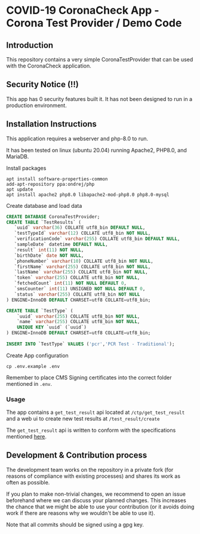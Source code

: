 # COVID-19 CoronaCheck App - Corona Test Provider / Demo Code

## Introduction
This repository contains a very simple CoronaTestProvider that can be used with the CoronaCheck application.

## Security Notice (!!)
This app has 0 security features built it. It has not been designed to run in a production environment.


## Installation Instructions
This application requires a webserver and php-8.0 to run.

It has been tested on linux (ubuntu 20.04) running Apache2, PHP8.0, and MariaDB.

Install packages
```shell
apt install software-properties-common
add-apt-repository ppa:ondrej/php
apt update
apt install apache2 php8.0 libapache2-mod-php8.0 php8.0-mysql 
```

Create database and load data
```sql
CREATE DATABASE CoronaTestProvider;
CREATE TABLE `TestResults` (
   `uuid` varchar(36) COLLATE utf8_bin DEFAULT NULL,
   `testTypeId` varchar(12) COLLATE utf8_bin NOT NULL,
   `verificationCode` varchar(255) COLLATE utf8_bin DEFAULT NULL,
   `sampleDate` datetime DEFAULT NULL,
   `result` int(11) NOT NULL,
   `birthDate` date NOT NULL,
   `phoneNumber` varchar(10) COLLATE utf8_bin NOT NULL,
   `firstName` varchar(255) COLLATE utf8_bin NOT NULL,
   `lastName` varchar(255) COLLATE utf8_bin NOT NULL,
   `token` varchar(255) COLLATE utf8_bin NOT NULL,
   `fetchedCount` int(11) NOT NULL DEFAULT 0,
   `smsCounter` int(11) UNSIGNED NOT NULL DEFAULT 0,
   `status` varchar(255) COLLATE utf8_bin NOT NULL
) ENGINE=InnoDB DEFAULT CHARSET=utf8 COLLATE=utf8_bin;

CREATE TABLE `TestType` (
    `uuid` varchar(255) COLLATE utf8_bin NOT NULL,
    `name` varchar(255) COLLATE utf8_bin NOT NULL,
    UNIQUE KEY `uuid` (`uuid`)
) ENGINE=InnoDB DEFAULT CHARSET=utf8 COLLATE=utf8_bin;
    
INSERT INTO `TestType` VALUES ('pcr','PCR Test - Traditional');
```

Create App configuration
```shell
cp .env.example .env
```

Remember to place CMS Signing certificates into the correct folder mentioned in `.env`.

### Usage

The app contains a `get_test_result` api located at `/ctp/get_test_result` and a web ui to create new test results at `/test_result/create`

The `get_test_result` api is written to conform with the specifications mentioned [here](https://github.com/minvws/nl-covid19-coronacheck-app-coordination/blob/main/docs/providing-test-results.md).

## Development & Contribution process

The development team works on the repository in a private fork (for reasons of compliance with existing processes) and shares its work as often as possible.

If you plan to make non-trivial changes, we recommend to open an issue beforehand where we can discuss your planned changes.
This increases the chance that we might be able to use your contribution (or it avoids doing work if there are reasons why we wouldn't be able to use it).

Note that all commits should be signed using a gpg key.

